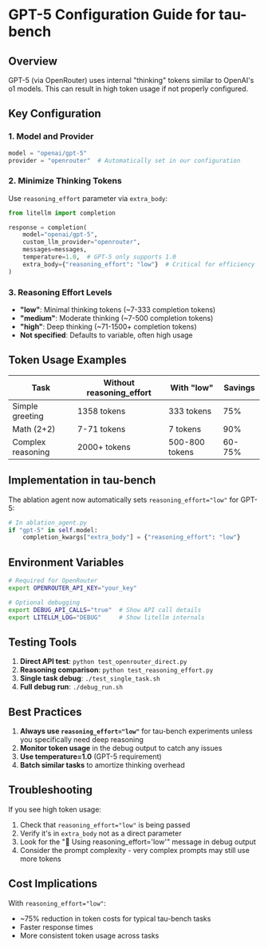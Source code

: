 # GPT-5 Configuration Guide for tau-bench

## Overview
GPT-5 (via OpenRouter) uses internal "thinking" tokens similar to OpenAI's o1 models. This can result in high token usage if not properly configured.

## Key Configuration

### 1. Model and Provider
```python
model = "openai/gpt-5"
provider = "openrouter"  # Automatically set in our configuration
```

### 2. Minimize Thinking Tokens
Use `reasoning_effort` parameter via `extra_body`:

```python
from litellm import completion

response = completion(
    model="openai/gpt-5",
    custom_llm_provider="openrouter",
    messages=messages,
    temperature=1.0,  # GPT-5 only supports 1.0
    extra_body={"reasoning_effort": "low"}  # Critical for efficiency
)
```

### 3. Reasoning Effort Levels
- **"low"**: Minimal thinking tokens (~7-333 completion tokens)
- **"medium"**: Moderate thinking (~7-500 completion tokens)  
- **"high"**: Deep thinking (~71-1500+ completion tokens)
- **Not specified**: Defaults to variable, often high usage

## Token Usage Examples

| Task | Without reasoning_effort | With "low" | Savings |
|------|-------------------------|------------|---------|
| Simple greeting | 1358 tokens | 333 tokens | 75% |
| Math (2+2) | 7-71 tokens | 7 tokens | 90% |
| Complex reasoning | 2000+ tokens | 500-800 tokens | 60-75% |

## Implementation in tau-bench

The ablation agent now automatically sets `reasoning_effort="low"` for GPT-5:

```python
# In ablation_agent.py
if "gpt-5" in self.model:
    completion_kwargs["extra_body"] = {"reasoning_effort": "low"}
```

## Environment Variables

```bash
# Required for OpenRouter
export OPENROUTER_API_KEY="your_key"

# Optional debugging
export DEBUG_API_CALLS="true"  # Show API call details
export LITELLM_LOG="DEBUG"     # Show litellm internals
```

## Testing Tools

1. **Direct API test**: `python test_openrouter_direct.py`
2. **Reasoning comparison**: `python test_reasoning_effort.py`
3. **Single task debug**: `./test_single_task.sh`
4. **Full debug run**: `./debug_run.sh`

## Best Practices

1. **Always use `reasoning_effort="low"`** for tau-bench experiments unless you specifically need deep reasoning
2. **Monitor token usage** in the debug output to catch any issues
3. **Use temperature=1.0** (GPT-5 requirement)
4. **Batch similar tasks** to amortize thinking overhead

## Troubleshooting

If you see high token usage:
1. Check that `reasoning_effort="low"` is being passed
2. Verify it's in `extra_body` not as a direct parameter
3. Look for the "💭 Using reasoning_effort='low'" message in debug output
4. Consider the prompt complexity - very complex prompts may still use more tokens

## Cost Implications

With `reasoning_effort="low"`:
- ~75% reduction in token costs for typical tau-bench tasks
- Faster response times
- More consistent token usage across tasks
